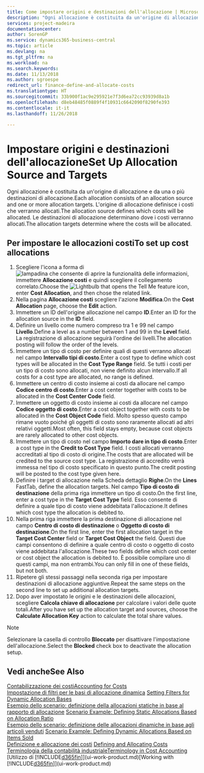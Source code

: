 ```yaml
---
title: Come impostare origini e destinazioni dell'allocazione | Microsoft Docs
description: "Ogni allocazione è costituita da un'origine di allocazione e da una o più destinazioni di allocazione. L'origine di allocazione definisce i costi che verranno allocati. Le destinazioni di allocazione determinano dove i costi verranno allocati."
services: project-madeira
documentationcenter: 
author: SorenGP
ms.service: dynamics365-business-central
ms.topic: article
ms.devlang: na
ms.tgt_pltfrm: na
ms.workload: na
ms.search.keywords: 
ms.date: 11/13/2018
ms.author: sgroespe
redirect_url: finance-define-and-allocate-costs
ms.translationtype: HT
ms.sourcegitcommit: 33b900f1ac9e295921e7f3d6ea72cc93939d8a1b
ms.openlocfilehash: d8eb48485f0889f4f10931c6642090f8290fe393
ms.contentlocale: it-it
ms.lasthandoff: 11/26/2018

---
```

# <a name="set-up-allocation-source-and-targets"></a><span data-ttu-id="b5b3e-105">Impostare origini e destinazioni dell'allocazione</span><span class="sxs-lookup"><span data-stu-id="b5b3e-105">Set Up Allocation Source and Targets</span></span>
<span data-ttu-id="b5b3e-106">Ogni allocazione è costituita da un'origine di allocazione e da una o più destinazioni di allocazione.</span><span class="sxs-lookup"><span data-stu-id="b5b3e-106">Each allocation consists of an allocation source and one or more allocation targets.</span></span> <span data-ttu-id="b5b3e-107">L'origine di allocazione definisce i costi che verranno allocati.</span><span class="sxs-lookup"><span data-stu-id="b5b3e-107">The allocation source defines which costs will be allocated.</span></span> <span data-ttu-id="b5b3e-108">Le destinazioni di allocazione determinano dove i costi verranno allocati.</span><span class="sxs-lookup"><span data-stu-id="b5b3e-108">The allocation targets determine where the costs will be allocated.</span></span>  

## <a name="to-set-up-cost-allocations"></a><span data-ttu-id="b5b3e-109">Per impostare le allocazioni costi</span><span class="sxs-lookup"><span data-stu-id="b5b3e-109">To set up cost allocations</span></span>  
1.  <span data-ttu-id="b5b3e-110">Scegliere l'icona a forma di ![lampadina che consente di aprire la funzionalità delle informazioni](media/ui-search/search_small.png "Informazioni sull'operazione che si desidera eseguire"), immettere **Allocazione costi** e quindi scegliere il collegamento correlato.</span><span class="sxs-lookup"><span data-stu-id="b5b3e-110">Choose the ![Lightbulb that opens the Tell Me feature](media/ui-search/search_small.png "Tell me what you want to do") icon, enter **Cost Allocation**, and then chose the related link.</span></span>  
2.  <span data-ttu-id="b5b3e-111">Nella pagina **Allocazione costi** scegliere l'azione **Modifica**.</span><span class="sxs-lookup"><span data-stu-id="b5b3e-111">On the **Cost Allocation** page, choose the **Edit** action.</span></span>  
3.  <span data-ttu-id="b5b3e-112">Immettere un ID dell'origine allocazione nel campo **ID**.</span><span class="sxs-lookup"><span data-stu-id="b5b3e-112">Enter an ID for the allocation source in the **ID** field.</span></span>  
4.  <span data-ttu-id="b5b3e-113">Definire un livello come numero compreso tra 1 e 99 nel campo **Livello**.</span><span class="sxs-lookup"><span data-stu-id="b5b3e-113">Define a level as a number between 1 and 99 in the **Level** field.</span></span> <span data-ttu-id="b5b3e-114">La registrazione di allocazione seguirà l'ordine dei livelli.</span><span class="sxs-lookup"><span data-stu-id="b5b3e-114">The allocation posting will follow the order of the levels.</span></span>  
5.  <span data-ttu-id="b5b3e-115">Immettere un tipo di costo per definire quali di questi verranno allocati nel campo **Intervallo tipi di costo**.</span><span class="sxs-lookup"><span data-stu-id="b5b3e-115">Enter a cost type to define which cost types will be allocated in the **Cost Type Range** field.</span></span> <span data-ttu-id="b5b3e-116">Se tutti i costi per un tipo di costo sono allocati, non viene definito alcun intervallo.</span><span class="sxs-lookup"><span data-stu-id="b5b3e-116">If all costs for a cost type are allocated, no range is defined.</span></span>  
6.  <span data-ttu-id="b5b3e-117">Immettere un centro di costo insieme ai costi da allocare nel campo **Codice centro di costo**.</span><span class="sxs-lookup"><span data-stu-id="b5b3e-117">Enter a cost center together with costs to be allocated in the **Cost Center Code** field.</span></span>  
7.  <span data-ttu-id="b5b3e-118">Immettere un oggetto di costo insieme ai costi da allocare nel campo **Codice oggetto di costo**.</span><span class="sxs-lookup"><span data-stu-id="b5b3e-118">Enter a cost object together with costs to be allocated in the **Cost Object Code** field.</span></span> <span data-ttu-id="b5b3e-119">Molto spesso questo campo rimane vuoto poiché gli oggetti di costo sono raramente allocati ad altri relativi oggetti.</span><span class="sxs-lookup"><span data-stu-id="b5b3e-119">Most often, this field stays empty, because cost objects are rarely allocated to other cost objects.</span></span>  
8.  <span data-ttu-id="b5b3e-120">Immettere un tipo di costo nel campo **Importo dare in tipo di costo**.</span><span class="sxs-lookup"><span data-stu-id="b5b3e-120">Enter a cost type in the **Credit to Cost Type** field.</span></span> <span data-ttu-id="b5b3e-121">I costi allocati verranno accreditati al tipo di costo di origine.</span><span class="sxs-lookup"><span data-stu-id="b5b3e-121">The costs that are allocated will be credited to the source cost type.</span></span> <span data-ttu-id="b5b3e-122">La registrazione di accredito verrà immessa nel tipo di costo specificato in questo punto.</span><span class="sxs-lookup"><span data-stu-id="b5b3e-122">The credit posting will be posted to the cost type given here.</span></span>  
9. <span data-ttu-id="b5b3e-123">Definire i target di allocazione nella Scheda dettaglio **Righe**.</span><span class="sxs-lookup"><span data-stu-id="b5b3e-123">On the **Lines** FastTab, define the allocation targets.</span></span> <span data-ttu-id="b5b3e-124">Nel campo **Tipo di costo di destinazione** della prima riga immettere un tipo di costo.</span><span class="sxs-lookup"><span data-stu-id="b5b3e-124">On the first line, enter a cost type in the **Target Cost Type** field.</span></span> <span data-ttu-id="b5b3e-125">Esso consente di definire a quale tipo di costo viene addebitata l'allocazione.</span><span class="sxs-lookup"><span data-stu-id="b5b3e-125">It defines which cost type the allocation is debited to.</span></span>  
10. <span data-ttu-id="b5b3e-126">Nella prima riga immettere la prima destinazione di allocazione nel campo **Centro di costo di destinazione** o **Oggetto di costo di destinazione**.</span><span class="sxs-lookup"><span data-stu-id="b5b3e-126">On the first line, enter the first allocation target in the **Target Cost Center** field or **Target Cost Object** the field.</span></span> <span data-ttu-id="b5b3e-127">Questi due campi consentono di definire a quale centro di costo o oggetto di costo viene addebitata l'allocazione.</span><span class="sxs-lookup"><span data-stu-id="b5b3e-127">These two fields define which cost center or cost object the allocation is debited to.</span></span> <span data-ttu-id="b5b3e-128">È possibile compilare uno di questi campi, ma non entrambi.</span><span class="sxs-lookup"><span data-stu-id="b5b3e-128">You can only fill in one of these fields, but not both.</span></span>  
11. <span data-ttu-id="b5b3e-129">Ripetere gli stessi passaggi nella seconda riga per impostare destinazioni di allocazione aggiuntive.</span><span class="sxs-lookup"><span data-stu-id="b5b3e-129">Repeat the same steps on the second line to set up additional allocation targets.</span></span>  
12. <span data-ttu-id="b5b3e-130">Dopo aver impostato le origini e le destinazioni delle allocazioni, scegliere **Calcola chiave di allocazione** per calcolare i valori delle quote totali.</span><span class="sxs-lookup"><span data-stu-id="b5b3e-130">After you have set up the allocation target and sources, choose the **Calculate Allocation Key** action to calculate the total share values.</span></span>  

> [!NOTE]  
>  <span data-ttu-id="b5b3e-131">Selezionare la casella di controllo **Bloccato** per disattivare l'impostazione dell'allocazione.</span><span class="sxs-lookup"><span data-stu-id="b5b3e-131">Select the **Blocked** check box to deactivate the allocation setup.</span></span>  

## <a name="see-also"></a><span data-ttu-id="b5b3e-132">Vedi anche</span><span class="sxs-lookup"><span data-stu-id="b5b3e-132">See Also</span></span>  
[<span data-ttu-id="b5b3e-133">Contabilizzazione dei costi</span><span class="sxs-lookup"><span data-stu-id="b5b3e-133">Accounting for Costs</span></span>](finance-manage-cost-accounting.md)  
 <span data-ttu-id="b5b3e-134">[Impostazione di filtri per le basi di allocazione dinamica](finance-setting-filters-for-dynamic-allocation-bases.md) </span><span class="sxs-lookup"><span data-stu-id="b5b3e-134">[Setting Filters for Dynamic Allocation Bases](finance-setting-filters-for-dynamic-allocation-bases.md) </span></span>  
 <span data-ttu-id="b5b3e-135">[Esempio dello scenario: definizione della allocazioni statiche in base al rapporto di allocazione](finance-scenario-example-defining-static-allocations-based-on-allocation-ratio.md) </span><span class="sxs-lookup"><span data-stu-id="b5b3e-135">[Scenario Example: Defining Static Allocations Based on Allocation Ratio](finance-scenario-example-defining-static-allocations-based-on-allocation-ratio.md) </span></span>  
 <span data-ttu-id="b5b3e-136">[Esempio dello scenario: definizione delle allocazioni dinamiche in base agli articoli venduti](finance-scenario-example-defining-dynamic-allocations-based-on-items-sold.md) </span><span class="sxs-lookup"><span data-stu-id="b5b3e-136">[Scenario Example: Defining Dynamic Allocations Based on Items Sold](finance-scenario-example-defining-dynamic-allocations-based-on-items-sold.md) </span></span>  
 <span data-ttu-id="b5b3e-137">[Definizione e allocazione dei costi](finance-define-and-allocate-costs.md) </span><span class="sxs-lookup"><span data-stu-id="b5b3e-137">[Defining and Allocating Costs](finance-define-and-allocate-costs.md) </span></span>  
 [<span data-ttu-id="b5b3e-138">Terminologia della contabilità industriale</span><span class="sxs-lookup"><span data-stu-id="b5b3e-138">Terminology in Cost Accounting</span></span>](finance-terminology-in-cost-accounting.md)  
 <span data-ttu-id="b5b3e-139">[Utilizzo di [!INCLUDE[d365fin](includes/d365fin_md.md)]](ui-work-product.md)</span><span class="sxs-lookup"><span data-stu-id="b5b3e-139">[Working with [!INCLUDE[d365fin](includes/d365fin_md.md)]](ui-work-product.md)</span></span>

